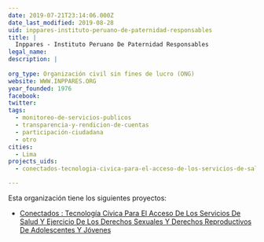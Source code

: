 ```yaml
---
date: 2019-07-21T23:14:06.000Z
date_last_modified: 2019-08-28
uid: inppares-instituto-peruano-de-paternidad-responsables
title: |
  Inppares - Instituto Peruano De Paternidad Responsables
legal_name: 
description: |
  
org_type: Organización civil sin fines de lucro (ONG)
website: WWW.INPPARES.ORG
year_founded: 1976
facebook: 
twitter: 
tags:
  - monitoreo-de-servicios-publicos
  - transparencia-y-rendicion-de-cuentas
  - participación-ciudadana
  - otro
cities: 
  - Lima
projects_uids:
  - conectados-tecnologia-civica-para-el-acceso-de-los-servicios-de-salud-y-ejercicio-de-los-derechos-sexuales-y-derechos-reproductivos-de-adolescentes-y-jovenes

---
```


Esta organización tiene los siguientes proyectos:

- [Conectados : Tecnología Cívica Para El Acceso De Los Servicios De Salud Y Ejercicio De Los Derechos Sexuales Y Derechos Reproductivos De Adolescentes Y Jóvenes](/proyectos/conectados-tecnologia-civica-para-el-acceso-de-los-servicios-de-salud-y-ejercicio-de-los-derechos-sexuales-y-derechos-reproductivos-de-adolescentes-y-jovenes)
